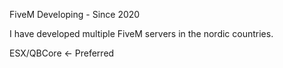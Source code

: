 FiveM Developing - Since 2020

I have developed multiple FiveM servers in the nordic countries.

ESX/QBCore <- Preferred
